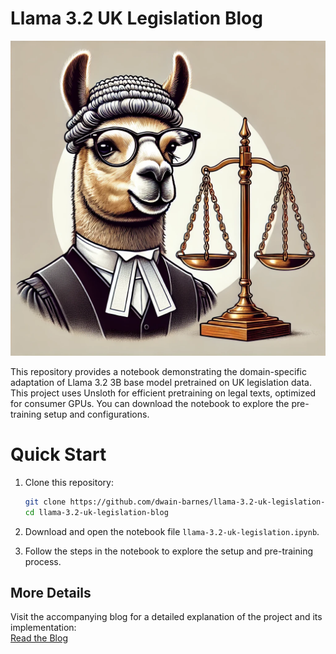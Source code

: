 # Llama 3.2 UK Legislation Blog

![Llama 3.2 UK Legislation](UKlegislation.png)


This repository provides a notebook demonstrating the domain-specific adaptation of Llama 3.2 3B base model pretrained on UK legislation data. This project uses Unsloth for efficient pretraining on legal texts, optimized for consumer GPUs. You can download the notebook to explore the pre-training setup and configurations.

# Quick Start

1. Clone this repository:

    ```bash
    git clone https://github.com/dwain-barnes/llama-3.2-uk-legislation-blog.git
    cd llama-3.2-uk-legislation-blog
    ```

2. Download and open the notebook file `llama-3.2-uk-legislation.ipynb`.

3. Follow the steps in the notebook to explore the setup and pre-training process.

## More Details

Visit the accompanying blog for a detailed explanation of the project and its implementation:  
[Read the Blog](https://www.gpt-labs.ai/post/making-a-domain-specific-uk-legislation-llm-part-1-pretraining) 

